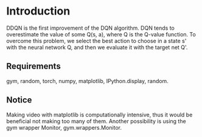 # Introduction

DDQN is the first improvement of the DQN algorithm. DQN tends to overestimate the value of some Q(s, a), where Q is the Q-value function.
To overcome this problem, we select the best action to choose in a state s' with the neural network Q, and then we evaluate it with the target net Q'.

## Requirements

gym, random, torch, numpy, matplotlib, IPython.display, random.

## Notice

Making video with matplotlib is computationally intensive, thus it would be beneficial not making too many of them. 
Another possibility is using the gym wrapper Monitor, gym.wrappers.Monitor.
